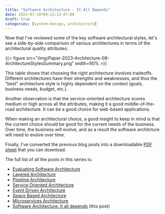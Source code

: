 ```yaml
---
title: "Software Architecture - It All Depends"
date: 2023-07-10T09:13:13-07:00
draft: true
categories: [system-design, architecture]
---
```


Now that I've reviewed some of the key software architectural styles, let's see a side-by-side comparison of various architectures in terms of the architectural quality attributes:

<!--more-->

{{< figure src="/img/Paper-2023-Architecture-08-ArchitectureStylesSummary.png" width=90% >}}

This table shows that choosing the right architecture involves tradeoffs. Different architectures have their strengths and weaknesses, and thus the "best" architecture style is highly dependent on the context (goals, business needs, budget, etc.).

Another observation is that the service-oriented architecture scores medium or high across all the attributes, making it a good middle-of-the-road architecture. It can be a good choice for web-based applications.

When making an architectural choice, a good insight to keep in mind is that the current choice should be good for the current needs of the business. Over time, the business *will* evolve, and as a result the software architcture will need to evolve over time.

Finally, I've converted the previous blog posts into a downloadable [PDF sheet](/data/ArchitectureStylesComparison.pdf) that you can download.


The full list of all the posts in this series is:
- [Evaluating Software Architecture](https://umairsaeed.com/evaluating-software-architecture/)
- [Layered Architecture](https://umairsaeed.com/layered-architecture/)
- [Pipeline Architecture](https://umairsaeed.com/pipeline-architecture/)
- [Service Oriented Architecture](https://umairsaeed.com/service-oriented-architecture/)
- [Event Driven Architecture](https://umairsaeed.com/event-driven-architecture/)
- [Space Based Architecture](https://umairsaeed.com/space-based-architecture/)
- [Microservices Architecture](https://umairsaeed.com/microservices-architecture/)
- [Software Architecture: It all depends](https://umairsaeed.com/software-architecture-it-depends/) (this post)



